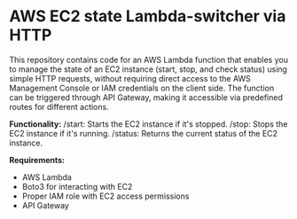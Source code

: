 # AWS EC2 state Lambda-switcher via HTTP
This repository contains code for an AWS Lambda function that enables you to manage the state of an EC2 instance (start, stop, and check status) using simple HTTP requests, without requiring direct access to the AWS Management Console or IAM credentials on the client side. The function can be triggered through API Gateway, making it accessible via predefined routes for different actions.

**Functionality:**
 /start: Starts the EC2 instance if it's stopped.
 /stop: Stops the EC2 instance if it's running.
 /status: Returns the current status of the EC2 instance.

**Requirements:**
- AWS Lambda
- Boto3 for interacting with EC2
- Proper IAM role with EC2 access permissions
- API Gateway
